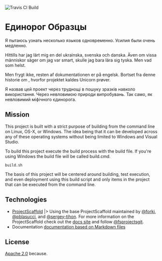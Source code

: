 ![Travis CI Build](https://img.shields.io/travis/ThrashingCode/UnicornCode.svg)

# Единорог Образцы

Я пытаюсь узнать несколько языков одновременно. Усилия были очень медленно.

Hittills har jag lärt mig en del ukrainska, svenska och danska. Även om vissa människor säger om jag var smart, skulle jag bara lära sig tyska. Men vad som helst.

Men frygt ikke, resten af ​​dokumentationen er på engelsk. Bortset fra denne historie om , hvorfor projektet kaldes Unicorn prøver.

Я назвав цей проект через труднощі в пошуку зразків навколо використання. Через невловимою природи випробувань. Так само, як невловимий міфічного єдинорога.

## Mission

This project is built with a strict purpose of building from the command line on Linux, OS-X, or Windows. The idea being that it can be developed across any of these operating systems without being limited to Windows and Visual Studio.

To build this project execute the build process with the build file. If you're using Windows the build file will be called build.cmd.

    build.sh

The basis of this project will be centered around building, test execution, and even deployment using this build script and only items in the project that can be executed from the command line.

## Technologies

 * [ProjectScaffold](https://github.com/fsprojects/ProjectScaffold) |> Using the base ProjectScaffold maintained by [@forki](https://github.com/forki), [@pblasucci](https://github.com/pblasucci), and [@sergey-tihon](https://github.com/sergey-tihon). For more information on the ProjectScaffold check out the [docs site](http://fsprojects.github.io/ProjectScaffold) and follow [@fsprojectsgit](https://github.com/fsprojectsgit).
 * Documentation [documentation based on Markdown files](http://fsprojects.github.io/ProjectScaffold/writing-docs.html)

## License

[Apache 2.0](LICENSE.txt) because.
